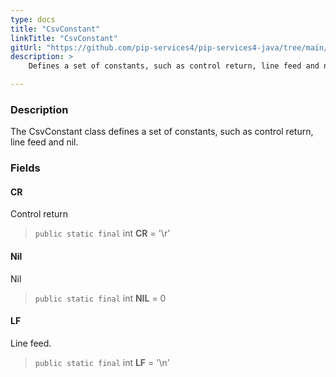 ```yaml
---
type: docs
title: "CsvConstant"
linkTitle: "CsvConstant"
gitUrl: "https://github.com/pip-services4/pip-services4-java/tree/main/pip-services4-expressions-java"
description: > 
    Defines a set of constants, such as control return, line feed and nil.

---
```


### Description

The CsvConstant class defines a set of constants, such as control return, line feed and nil.

### Fields

<span class="hide-title-link">

#### CR
Control return
> `public static final` int **CR** = '\r'

#### Nil
Nil
> `public static final` int **NIL** = 0

#### LF
Line feed.
> `public static final` int **LF** = '\n'

</span>
